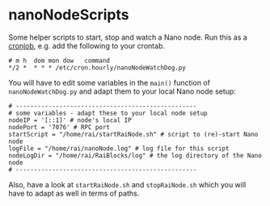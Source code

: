# nanoNodeScripts
Some helper scripts to start, stop and watch a Nano node. Run this as a [cronjob](https://help.ubuntu.com/community/CronHowto), e.g. add the following to your crontab. 

``` 
# m h  dom mon dow   command
*/2 *  * * * /etc/cron.hourly/nanoNodeWatchDog.py
``` 

You will have to edit some variables in the `main()` function of `nanoNodeWatchDog.py` and adapt them to your local Nano node setup: 
``` 
# --------------------------------------------------
# some variables - adapt these to your local node setup
nodeIP = '[::1]' # node's local IP
nodePort = '7076' # RPC port
startScript = "/home/rai/startRaiNode.sh" # script to (re)-start Nano node
logFile = "/home/rai/nanoNode.log" # log file for this script 
nodeLogDir = "/home/rai/RaiBlocks/log" # the log directory of the Nano node
# --------------------------------------------------
```
Also, have a look at `startRaiNode.sh` and `stopRaiNode.sh` which you will have to adapt as well in terms of paths. 







